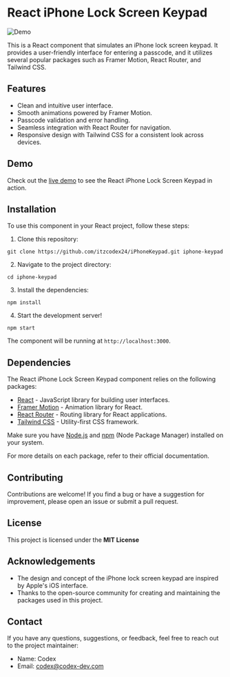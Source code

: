 # React iPhone Lock Screen Keypad

![Demo](demo.gif)

This is a React component that simulates an iPhone lock screen keypad. It provides a user-friendly interface for entering a passcode, and it utilizes several popular packages such as Framer Motion, React Router, and Tailwind CSS.

## Features

- Clean and intuitive user interface.
- Smooth animations powered by Framer Motion.
- Passcode validation and error handling.
- Seamless integration with React Router for navigation.
- Responsive design with Tailwind CSS for a consistent look across devices.

## Demo

Check out the [live demo](https://i-phone-keypad.vercel.app/) to see the React iPhone Lock Screen Keypad in action.

## Installation

To use this component in your React project, follow these steps:

1. Clone this repository:

`git clone https://github.com/itzcodex24/iPhoneKeypad.git iphone-keypad`

2. Navigate to the project directory:

`cd iphone-keypad`

3. Install the dependencies:

`npm install`

4. Start the development server!

`npm start`

The component will be running at `http://localhost:3000`.

## Dependencies

The React iPhone Lock Screen Keypad component relies on the following packages:

- [React](https://reactjs.org/) - JavaScript library for building user interfaces.
- [Framer Motion](https://www.framer.com/motion/) - Animation library for React.
- [React Router](https://reactrouter.com/) - Routing library for React applications.
- [Tailwind CSS](https://tailwindcss.com/) - Utility-first CSS framework.

Make sure you have [Node.js](https://nodejs.org/) and [npm](https://www.npmjs.com/) (Node Package Manager) installed on your system.

For more details on each package, refer to their official documentation.

## Contributing

Contributions are welcome! If you find a bug or have a suggestion for improvement, please open an issue or submit a pull request.

## License

This project is licensed under the <b>MIT License</b>

## Acknowledgements

- The design and concept of the iPhone lock screen keypad are inspired by Apple's iOS interface.
- Thanks to the open-source community for creating and maintaining the packages used in this project.

## Contact

If you have any questions, suggestions, or feedback, feel free to reach out to the project maintainer:

- Name: Codex
- Email: codex@codex-dev.com
